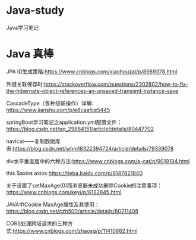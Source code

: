 # Java-study
Java学习笔记

# Java 真棒

JPA ID生成策略:https://www.cnblogs.com/xiaohouzai/p/8989378.html

外键关联保存时:https://stackoverflow.com/questions/2302802/how-to-fix-the-hibernate-object-references-an-unsaved-transient-instance-save

CascadeType（各种级联操作）详解: https://www.jianshu.com/p/e8caafce5445

springBoot学习笔记之application.yml配置文件：https://blog.csdn.net/qq_29884151/article/details/80447702

navicat——复制数据库表:https://blog.csdn.net/whm18322394724/article/details/79339078

div水平垂直居中的六种方法:https://www.cnblogs.com/a-cat/p/9019184.html

this.$axios axios:https://tieba.baidu.com/p/6147821840

关于设置了setMaxAge(0)而浏览器未成功删除Cookie的注意事项：https://www.cnblogs.com/keyi/p/6122845.html

JAVA中Cookie MaxAge属性及其使用：https://blog.csdn.net/czh500/article/details/80211408

CORS处理跨域请求的三种方式:https://www.cnblogs.com/zhaosq/p/11410682.html
